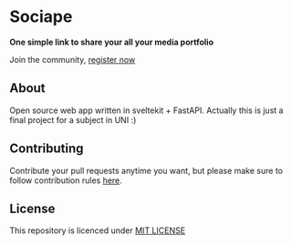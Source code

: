 # Sociape

__One simple link to share your all your media portfolio__


Join the community, [register now](https://sociape.netlify.app)

## About

Open source web app written in sveltekit + FastAPI. Actually this is just a final project for a subject in UNI :)

## Contributing

Contribute your pull requests anytime you want, but please make sure to follow contribution rules [here](./DOCS/CONTRIBUTION.md).

## License

This repository is licenced under [MIT LICENSE](./LICENSE)